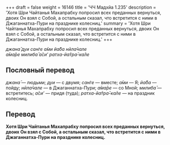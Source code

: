 +++
draft = false
weight = 16146
title = 'ЧЧ Мадхйа 1.235'
description = 'Хотя Шри Чайтанья Махапрабху попросил всех преданных вернуться, двоих Он взял с Собой, а остальным сказал, что встретится с ними в Джаганнатха-Пури на празднике колесниц.'
summary = 'Хотя Шри Чайтанья Махапрабху попросил всех преданных вернуться, двоих Он взял с Собой, а остальным сказал, что встретится с ними в Джаганнатха-Пури на празднике колесниц.'
+++

_джана̄ дуи сан̇ге а̄ми йа̄ба нӣла̄чале  
а̄ма̄ре милиба̄ а̄си’ ратха-йа̄тра̄-ка̄ле_

## Пословный перевод

_джана̄_ — людьми; _дуи_ — с двумя; _сан̇ге_ — вместе; _а̄ми_ — Я; _йа̄ба_ — пойду; _нӣла̄чале_ — в Джаганнатха-Пури; _а̄ма̄ре_ — со Мной; _милиба̄_ — встретитесь; _а̄си’_ — придя (туда); _ратха_\-_йа̄тра̄_\-_ка̄ле_ — на праздник колесниц.

## Перевод

**Хотя Шри Чайтанья Махапрабху попросил всех преданных вернуться, двоих Он взял с Собой, а остальным сказал, что встретится с ними в Джаганнатха-Пури на празднике колесниц.**
